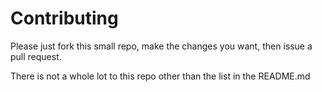Contributing
======================

Please just fork this small repo, make the changes you want, then issue a pull request.

There is not a whole lot to this repo other than the list in the README.md
